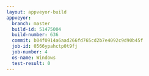 ```yaml
---
layout: appveyor-build
appveyor:
  branch: master
  build-id: 51475004
  build-number: 636
  commit: b04f0914a6aad266fd765cd2b7e4092c9d90b45f
  job-id: 0566ypahctp0t9fj
  job-number: 4
  os-name: Windows
  test-result: 0
---
```

